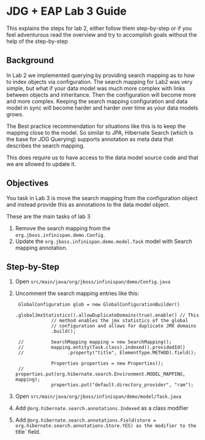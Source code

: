 # JDG + EAP Lab 3 Guide
This explains the steps for lab 2, either follow them step-by-step or if you 
feel adventurous read the overview and try to accomplish goals without the help 
of the step-by-step

## Background 
In Lab 2 we implemented querying by providing search mapping as to how to index
objects via configuration. The search mapping for Lab2 was very simple, but what
if your data model was much more complex with links between objects and 
inheritance. Then the configuration will become more and more complex. Keeping 
the search mapping configuration and data model in sync will become harder and 
harder over time as your data models grows. 

The Best practice recommendation for situations like this is to keep the 
mapping close to the model. So similar to JPA, Hibernate Search (which is the 
base for JDG Querying) supports annotation as meta data that describes the 
search mapping. 

This does require us to have access to the data model source code and that we 
are allowed to update it. 

## Objectives
You task in Lab 3 is move the search mapping from the configuration object and
instead provide this as annotations to the data model object.

These are the main tasks of lab 3

1. Remove the search mapping from the `org.jboss.infinispan.demo.Config`.
2. Update the `org.jboss.infinispan.demo.model.Task` model with Search mapping 
annotation.

## Step-by-Step

1. Open `src/main/java/org/jboss/infinispan/demo/Config.java` 
2. Uncomment the search mapping entries like this: 
		
		GlobalConfiguration glob = new GlobalConfigurationBuilder()
					.globalJmxStatistics().allowDuplicateDomains(true).enable() // This
					// method enables the jmx statistics of the global
					// configuration and allows for duplicate JMX domains
					.build();
			
		//			SearchMapping mapping = new SearchMapping();
		//			mapping.entity(Task.class).indexed().providedId()
		//			      .property("title", ElementType.METHOD).field();
			 
					Properties properties = new Properties();
		//			properties.put(org.hibernate.search.Environment.MODEL_MAPPING, mapping);
					properties.put("default.directory_provider", "ram");
					
3. Open `src/main/java/org/jboss/infinispan/demo/model/Task.java`
4. Add `@org.hibernate.search.annotations.Indexed` as a class modifier
5. Add `@org.hibernate.search.annotations.Field(store = org.hibernate.search.annotations.Store.YES)
as the modifier to the `title` field.






